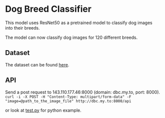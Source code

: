 # Dog Breed Classifier
This model uses ResNet50 as a pretrained model to classify dog images into their breeds.

The model can now classify dog images for 120 different breeds.

## Dataset

The dataset can be found [here](https://www.kaggle.com/c/dog-breed-identification/data).

## API

Send a post request to 143.110.177.46:8000 (domain: dbc.my.to, port: 8000).
`curl -i -X POST -H "Content-Type: multipart/form-data" -F "image=@path_to_the_image_file" http://dbc.my.to:8000/api`

or look at [test.py](test.py) for python example.
